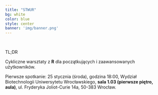 ```yaml
---
title: "STWUR"
bg: white
color: blue
style: center
banner: 'img/banner.png'
---
```


<a href="https://github.com/michbur/STWUR/">
      <i class="fa fa-github fa-2x"></i> 
    </a>
    &nbsp; &nbsp;
    <a href="https://www.facebook.com/groups/stwur/">
      <i class="fa fa-facebook fa-2x"></i> 
    </a>
    &nbsp; &nbsp;
    <a href="https://www.meetup.com/Wroclaw-R-Users-Group/">
      <i class="fa fa-meetup fa-2x"></i> 
    </a>
    
TL;DR

Cykliczne warsztaty z **R** dla początkujących i zaawansowanych użytkowników. 

Pierwsze spotkanie: 25 stycznia (środa), godzina 18:00, Wydział Biotechnologii Uniwersytetu Wrocławskiego, **sala 1.03 (pierwsze piętro, aula)**, ul. Fryderyka Joliot-Curie 14a, 50-383 Wrocław.

